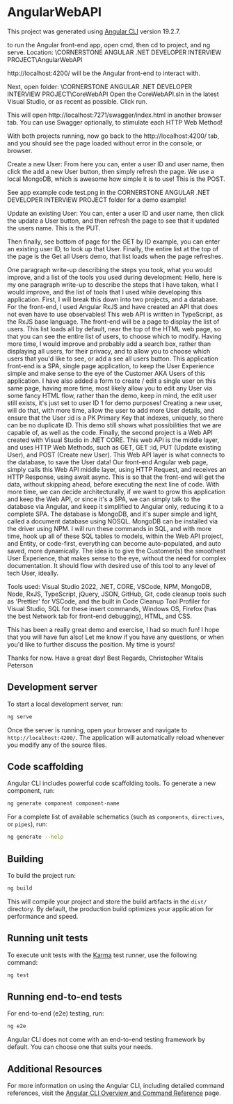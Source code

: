 # AngularWebAPI

This project was generated using [Angular CLI](https://github.com/angular/angular-cli) version 19.2.7.

to run the Angular front-end app, open cmd, then cd to project, and ng serve. Location: \CORNERSTONE ANGULAR .NET DEVELOPER INTERVIEW PROJECT\AngularWebAPI

http://localhost:4200/ will be the Angular front-end to interact with.

Next, open folder: \CORNERSTONE ANGULAR .NET DEVELOPER INTERVIEW PROJECT\CoreWebAPI
Open the CoreWebAPI.sln in the latest Visual Studio, or as recent as possible.
Click run.

This will open http://localhost:7271/swagger/index.html in another browser tab. You can use Swagger optionally, to stimulate each HTTP Web Method!

With both projects running, now go back to the http://localhost:4200/ tab, and you should see the page loaded without error in the console, or browser.

Create a new User:
From here you can, enter a user ID and user name, then click the add a new User button, then simply refresh the page. We use a local MongoDB, which is awesome how simple it is to use! This is the POST.

See app example code test.png in the CORNERSTONE ANGULAR .NET DEVELOPER INTERVIEW PROJECT folder for a demo example!

Update an existing User:
You can, enter a user ID and user name, then click the update a User button, and then refresh the page to see that it updated the users name. This is the PUT.

Then finally, see bottom of page for the GET by ID example, you can enter an existing user ID, to look up that User.
Finally, the entire list at the top of the page is the Get all Users demo, that list loads when the page refreshes.

One paragraph write-up describing the steps you took, what you would improve, and a list of the tools you used during development:
Hello, here is my one paragraph write-up to describe the steps that I have taken, what I would improve, and the list of tools that I used while developing this application. First, I will break this down into two projects, and a database. For the front-end, I used Angular RxJS and have created an API that does not even have to use observables! This web API is written in TypeScript, as the RxJS base language. The front-end will be a page to display the list of users. This list loads all by default, near the top of the HTML web page, so that you can see the entire list of users, to choose which to modify. Having more time, I would improve and probably add a search box, rather than displaying all users, for their privacy, and to allow you to choose which users that you'd like to see, or add a see all users button. This application front-end is a SPA, single page application, to keep the User Experience simple and make sense to the eye of the Customer AKA Users of this application. I have also added a form to create / edit a single user on this same page, having more time, most likely allow you to edit any User via some fancy HTML flow, rather than the demo, keep in mind, the edit user still exists, it's just set to user ID 1 for demo purposes! Creating a new user, will do that, with more time, allow the user to add more User details, and ensure that the User :id is a PK Primary Key that indexes, uniquely, so there can be no duplicate ID. This demo still shows what possibilities that we are capable of, as well as the code. Finally, the second project is a Web API created with Visual Studio in .NET CORE. This web API is the middle layer, and uses HTTP Web Methods, such as GET, GET :id, PUT (Update existing User), and POST (Create new User). This Web API layer is what connects to the database, to save the User data! Our front-end Angular web page, simply calls this Web API middle layer, using HTTP Request, and receives an HTTP Response, using await async. This is so that the front-end will get the data, without skipping ahead, before executing the next line of code. With more time, we can decide architecturally, if we want to grow this application and keep the Web API, or since it's a SPA, we can simply talk to the database via Angular, and keep it simplified to Angular only, reducing it to a complete SPA. The database is MongoDB, and it's super simple and light, called a document database using NOSQL. MongoDB can be installed via the driver using NPM. I will run these commands in SQL, and with more time, hook up all of these SQL tables to models, within the Web API project, and Entity, or code-first, everything can become auto-populated, and auto saved, more dynamically. The idea is to give the Customer(s) the smoothest User Experience, that makes sense to the eye, without the need for complex documentation. It should flow with desired use of this tool to any level of tech User, ideally.

Tools used:
Visual Studio 2022, .NET, CORE, VSCode, NPM, MongoDB, Node, RxJS, TypeScript, jQuery, JSON, GitHub, Git, code cleanup tools such as 'Prettier' for VSCode, and the built in Code Cleanup Tool Profiler for Visual Studio, SQL for these insert commands, Windows OS, Firefox (has the best Network tab for front-end debugging), HTML, and CSS.

This has been a really great demo and exercise, I had so much fun! I hope that you will have fun also!
Let me know if you have any questions, or when you'd like to further discuss the position. My time is yours!

Thanks for now.
Have a great day!
Best Regards,
Christopher Witalis Peterson

## Development server

To start a local development server, run:

```bash
ng serve
```

Once the server is running, open your browser and navigate to `http://localhost:4200/`. The application will automatically reload whenever you modify any of the source files.

## Code scaffolding

Angular CLI includes powerful code scaffolding tools. To generate a new component, run:

```bash
ng generate component component-name
```

For a complete list of available schematics (such as `components`, `directives`, or `pipes`), run:

```bash
ng generate --help
```

## Building

To build the project run:

```bash
ng build
```

This will compile your project and store the build artifacts in the `dist/` directory. By default, the production build optimizes your application for performance and speed.

## Running unit tests

To execute unit tests with the [Karma](https://karma-runner.github.io) test runner, use the following command:

```bash
ng test
```

## Running end-to-end tests

For end-to-end (e2e) testing, run:

```bash
ng e2e
```

Angular CLI does not come with an end-to-end testing framework by default. You can choose one that suits your needs.

## Additional Resources

For more information on using the Angular CLI, including detailed command references, visit the [Angular CLI Overview and Command Reference](https://angular.dev/tools/cli) page.
